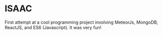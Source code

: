 # ISAAC

First attempt at a cool programming project involving MeteorJs, MongoDB, ReactJS, and ES6 (Javascript). It was very fun!

